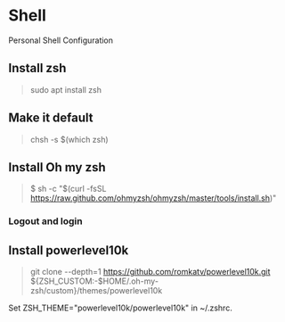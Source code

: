 # Shell
Personal Shell Configuration

## Install zsh
> sudo apt install zsh

## Make it default
> chsh -s $(which zsh)

## Install Oh my zsh
> $ sh -c "$(curl -fsSL https://raw.github.com/ohmyzsh/ohmyzsh/master/tools/install.sh)"

### Logout and login

## Install powerlevel10k
> git clone --depth=1 https://github.com/romkatv/powerlevel10k.git ${ZSH_CUSTOM:-$HOME/.oh-my-zsh/custom}/themes/powerlevel10k

Set ZSH_THEME="powerlevel10k/powerlevel10k" in ~/.zshrc.
